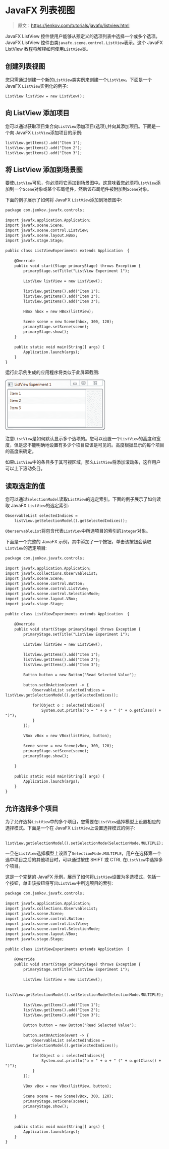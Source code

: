 # JavaFX 列表视图

> 原文：<https://jenkov.com/tutorials/javafx/listview.html>

JavaFX ListView 控件使用户能够从预定义的选项列表中选择一个或多个选项。JavaFX ListView 控件由类`javafx.scene.control.ListView`表示。这个 JavaFX ListView 教程将解释如何使用`ListView`类。

## 创建列表视图

您只需通过创建一个新的`ListView`类实例来创建一个`ListView`。下面是一个 JavaFX `ListView`实例化的例子:

```
ListView listView = new ListView();

```

## 向 ListView 添加项目

您可以通过获取项目集合向`ListView`添加项目(选项),并向其添加项目。下面是一个向 JavaFX `ListView`添加项目的示例:

```
listView.getItems().add("Item 1");
listView.getItems().add("Item 2");
listView.getItems().add("Item 3");

```

## 将 ListView 添加到场景图

要使`ListView`可见，你必须将它添加到场景图中。这意味着您必须将`ListView`添加到一个`Scene`对象或某个布局组件，然后该布局组件被附加到`Scene`对象。

下面的例子展示了如何将 JavaFX `ListView`添加到场景图中:

```
package com.jenkov.javafx.controls;

import javafx.application.Application;
import javafx.scene.Scene;
import javafx.scene.control.ListView;
import javafx.scene.layout.HBox;
import javafx.stage.Stage;

public class ListViewExperiments extends Application  {

    @Override
    public void start(Stage primaryStage) throws Exception {
        primaryStage.setTitle("ListView Experiment 1");

        ListView listView = new ListView();

        listView.getItems().add("Item 1");
        listView.getItems().add("Item 2");
        listView.getItems().add("Item 3");

        HBox hbox = new HBox(listView);

        Scene scene = new Scene(hbox, 300, 120);
        primaryStage.setScene(scene);
        primaryStage.show();
    }

    public static void main(String[] args) {
        Application.launch(args);
    }
}

```

运行此示例生成的应用程序将类似于此屏幕截图:

![A JavaFX ListView added.](img/3f33fa30867d8aad948669156136aa18.png)

注意`ListView`是如何默认显示多个选项的。您可以设置一个`ListView`的高度和宽度，但是您不能明确地设置有多少个项目应该是可见的。高度根据显示的每个项目的高度来确定。

如果`ListView`中的条目多于其可视区域，那么`ListView`将添加滚动条，这样用户可以上下滚动条目。

## 读取选定的值

您可以通过`SelectionModel`读取`ListView`的选定索引。下面的例子展示了如何读取 JavaFX `ListView`的选定索引:

```
ObservableList selectedIndices =
    listView.getSelectionModel().getSelectedIndices();

```

`OberservableList`将包含代表`ListView`中所选项目的索引的`Integer`对象。

下面是一个完整的 JavaFX 示例，其中添加了一个按钮，单击该按钮会读取`ListView`的选定项目:

```
package com.jenkov.javafx.controls;

import javafx.application.Application;
import javafx.collections.ObservableList;
import javafx.scene.Scene;
import javafx.scene.control.Button;
import javafx.scene.control.ListView;
import javafx.scene.control.SelectionMode;
import javafx.scene.layout.VBox;
import javafx.stage.Stage;

public class ListViewExperiments extends Application  {

    @Override
    public void start(Stage primaryStage) throws Exception {
        primaryStage.setTitle("ListView Experiment 1");

        ListView listView = new ListView();

        listView.getItems().add("Item 1");
        listView.getItems().add("Item 2");
        listView.getItems().add("Item 3");

        Button button = new Button("Read Selected Value");

        button.setOnAction(event -> {
            ObservableList selectedIndices = listView.getSelectionModel().getSelectedIndices();

            for(Object o : selectedIndices){
                System.out.println("o = " + o + " (" + o.getClass() + ")");
            }
        });

        VBox vBox = new VBox(listView, button);

        Scene scene = new Scene(vBox, 300, 120);
        primaryStage.setScene(scene);
        primaryStage.show();

    }

    public static void main(String[] args) {
        Application.launch(args);
    }
}

```

## 允许选择多个项目

为了允许选择`ListView`中的多个项目，您需要在`ListView`选择模型上设置相应的选择模式。下面是一个在 JavaFX `ListView`上设置选择模式的例子:

```
 listView.getSelectionModel().setSelectionMode(SelectionMode.MULTIPLE);

```

一旦在`ListView`选择模型上设置了`SelectionMode.MULTIPLE`，用户在选择第一个选中项目之后的其他项目时，可以通过按住 SHIFT 或 CTRL 在`ListView`中选择多个项目。

这是一个完整的 JavaFX 示例，展示了如何将`ListView`设置为多选模式，包括一个按钮，单击该按钮将写出`ListView`中所选项目的索引:

```
package com.jenkov.javafx.controls;

import javafx.application.Application;
import javafx.collections.ObservableList;
import javafx.scene.Scene;
import javafx.scene.control.Button;
import javafx.scene.control.ListView;
import javafx.scene.control.SelectionMode;
import javafx.scene.layout.VBox;
import javafx.stage.Stage;

public class ListViewExperiments extends Application  {

    @Override
    public void start(Stage primaryStage) throws Exception {
        primaryStage.setTitle("ListView Experiment 1");

        ListView listView = new ListView();

        listView.getSelectionModel().setSelectionMode(SelectionMode.MULTIPLE);

        listView.getItems().add("Item 1");
        listView.getItems().add("Item 2");
        listView.getItems().add("Item 3");

        Button button = new Button("Read Selected Value");

        button.setOnAction(event -> {
            ObservableList selectedIndices = listView.getSelectionModel().getSelectedIndices();

            for(Object o : selectedIndices){
                System.out.println("o = " + o + " (" + o.getClass() + ")");
            }
        });

        VBox vBox = new VBox(listView, button);

        Scene scene = new Scene(vBox, 300, 120);
        primaryStage.setScene(scene);
        primaryStage.show();

    }

    public static void main(String[] args) {
        Application.launch(args);
    }
}

```